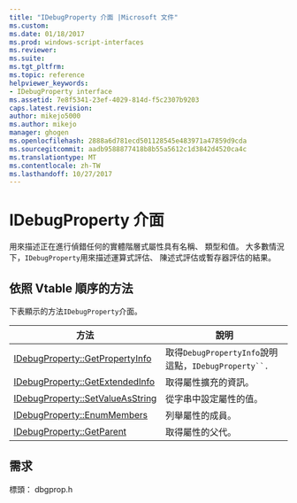 ```yaml
---
title: "IDebugProperty 介面 |Microsoft 文件"
ms.custom: 
ms.date: 01/18/2017
ms.prod: windows-script-interfaces
ms.reviewer: 
ms.suite: 
ms.tgt_pltfrm: 
ms.topic: reference
helpviewer_keywords:
- IDebugProperty interface
ms.assetid: 7e8f5341-23ef-4029-814d-f5c2307b9203
caps.latest.revision: 
author: mikejo5000
ms.author: mikejo
manager: ghogen
ms.openlocfilehash: 2888a6d781ecd501128545e483971a47859d9cda
ms.sourcegitcommit: aadb9588877418b8b55a5612c1d3842d4520ca4c
ms.translationtype: MT
ms.contentlocale: zh-TW
ms.lasthandoff: 10/27/2017
---
```

# <a name="idebugproperty-interface"></a>IDebugProperty 介面
用來描述正在進行偵錯任何的實體階層式屬性具有名稱、 類型和值。 大多數情況下，`IDebugProperty`用來描述運算式評估、 陳述式評估或暫存器評估的結果。  
  
## <a name="methods-in-vtable-order"></a>依照 Vtable 順序的方法  
 下表顯示的方法`IDebugProperty`介面。  
  
|方法|說明|  
|------------|-----------------|  
|[IDebugProperty::GetPropertyInfo](../../winscript/reference/idebugproperty-getpropertyinfo.md)|取得`DebugPropertyInfo`說明這點，`IDebugProperty``.`|  
|[IDebugProperty::GetExtendedInfo](../../winscript/reference/idebugproperty-getextendedinfo.md)|取得屬性擴充的資訊。|  
|[IDebugProperty::SetValueAsString](../../winscript/reference/idebugproperty-setvalueasstring.md)|從字串中設定屬性的值。|  
|[IDebugProperty::EnumMembers](../../winscript/reference/idebugproperty-enummembers.md)|列舉屬性的成員。|  
|[IDebugProperty::GetParent](../../winscript/reference/idebugproperty-getparent.md)|取得屬性的父代。|  
  
## <a name="requirements"></a>需求  
 標頭： dbgprop.h